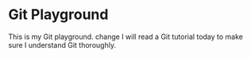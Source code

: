 # Git Playground
This is my Git playground.
change
I will read a Git tutorial today to make sure I understand Git thoroughly.
